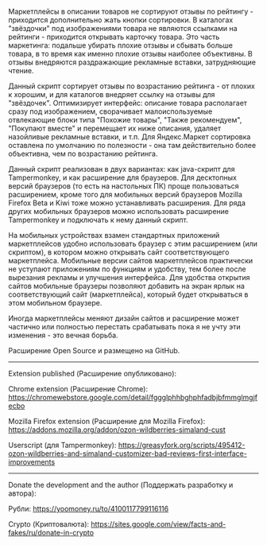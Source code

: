 Маркетплейсы в описании товаров не сортируют отзывы по рейтингу - приходится дополнительно жать кнопки сортировки. В каталогах "звёздочки" под изображениями товара не являются ссылками на рейтинги - приходится открывать карточку товара. Это часть маркетинга: подальше убирать плохие отзывы и сбывать больше товара, в то время как именно плохие отзывы наиболее объективны. В отзывы внедряются раздражающие рекламные вставки, затрудняющие чтение.

Данный скрипт сортирует отзывы по возрастанию рейтинга - от плохих к хорошим, и для каталогов внедряет ссылку на отзывы для "звёздочек". Оптимизирует интерфейс: описание товара располагает сразу под изображением, сворачивает малоиспользуемые отвлекающие блоки типа "Похожие товары", "Также рекомендуем", "Покупают вместе" и перемещает их ниже описания, удаляет назойливые рекламные вставки, и т.п. Для Яндекс.Маркет сортировка оставлена по умолчанию по полезности - она там действительно более объективна, чем по возрастанию рейтинга.

Данный скрипт реализован в двух вариантах: как java-скрипт для Tampermonkey, и как расширение для браузеров. Для десктопных версий браузеров (то есть на настольных ПК) проще пользоваться расширением, кроме того для мобильных версий браузеров Mozilla Firefox Beta и Kiwi тоже можно устанавливать расширения. Для ряда других мобильных браузеров можно использовать расширение Tampermonkey и подключать к нему данный скрипт.

На мобильных устройствах взамен стандартных приложений маркетплейсов удобно использовать браузер с этим расширением (или скриптом), в котором можно открывать сайт соответствующего маркетплейса. Мобильные версии сайтов маркетплейсов практически не уступают приложениям по функциям и удобству, тем более после вырезания рекламы и улучшения интерфейса. Для удобства открытия сайтов мобильные браузеры позволяют добавить на экран ярлык на соответствующий сайт (маркетплейса), который будет открываться в этом мобильном браузере. 

Иногда маркетплейсы меняют дизайн сайтов и расширение может частично или полностью перестать срабатывать пока я не учту эти изменения - это вечная борьба.

Расширение Open Source и размещено на GitHub.

************

Extension published (Расширение опубликовано):

Chrome extension (Расширение Chrome):
https://chromewebstore.google.com/detail/fggglphhbghphfadbjbfmmglmgjfecbo

Mozilla Firefox extension (Расширение для Mozilla Firefox):
https://addons.mozilla.org/addon/ozon-wildberries-simaland-cust

Userscript (для Tampermonkey):
https://greasyfork.org/scripts/495412-ozon-wildberries-and-simaland-customizer-bad-reviews-first-interface-improvements

************

Donate the development and the author (Поддержать разработку и автора):

Рубли:
https://yoomoney.ru/to/4100117799116116

Crypto (Криптовалюта):
https://sites.google.com/view/facts-and-fakes/ru/donate-in-crypto
